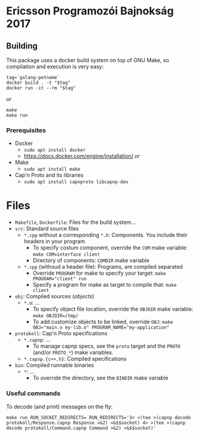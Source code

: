 # Ericsson Programozói Bajnokság 2017
## Building
This package uses a docker build system on top of GNU Make, so compilation and execution is very easy:
```
tag=`golang-petname`
docker build . -t "$tag"
docker run -it --rm "$tag"
```
_or_
```
make
make run
```

### Prerequisites
- Docker
	- `sudo apt install docker`
	- https://docs.docker.com/engine/installation/
_or_
- Make
	- `sudo apt install make`
- Cap'n Proto and its libraries
	- `sudo apt install capnproto libcapnp-dev`

# Files
- `Makefile`, `Dockerfile`: Files for the build system...
- `src`: Standard source files
	- `*.cpp` without a corresponding `*.h`: Components. You include their headers in your program
		- To specify costum component, override the `COM` make variable: `make COM=interface client`
		- Directory of components: `COMDIR` make variable
	- `*.cpp` (withoud a header file): Programs, are compiled separated
		- Override `PROGRAM` for make to specify your target: `make PROGRAM="client" run`
		- Specify a program for make as target to compile that: `make client`
- `obj`: Compiled sources (_objects_)
	- `*.o`: ...
		- To specify object file location, override the `OBJDIR` make variable: `make OBJDIR=/tmp/`
		- To add customize objects to be linked, override `OBJ`: `make OBJ="main.o my-lib.o" PROGRAM_NAME="my-application"`
- `protokoll`: Cap'n Proto specifications
	- `*.capnp`: ...
		- To manage capnp specs, see the `proto` target and the `PROTO` (and/or `PROTO_*`) make variables.
	- `*.capnp.{c++,h}`: Compiled specifications
- `bin`: Compiled runnable binaries
	- `*`: ...
		- To override the directory, see the `BINDIR` make variable

### Useful commands
To decode (and print) messages on the fly:
```
make run RUN_SOCKET_REDIRECTS= RUN_REDIRECTS='3< <(tee >(capnp decode protokoll/Response.capnp Response >&2) <&$$socket) 4> >(tee >(capnp decode protokoll/Command.capnp Command >&2) >&$$socket)'
```
